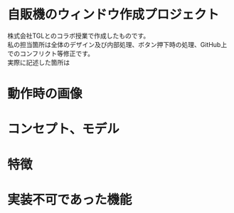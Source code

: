 # 自販機のウィンドウ作成プロジェクト
株式会社TGLとのコラボ授業で作成したものです。  
私の担当箇所は全体のデザイン及び内部処理、ボタン押下時の処理、GitHub上でのコンフリクト等修正です。  
実際に記述した箇所は
# 動作時の画像
# コンセプト、モデル
# 特徴
# 実装不可であった機能
